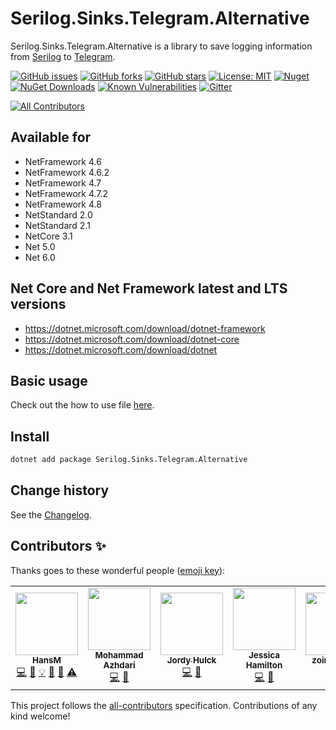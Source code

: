 Serilog.Sinks.Telegram.Alternative
====================================

Serilog.Sinks.Telegram.Alternative is a library to save logging information from [Serilog](https://github.com/serilog/serilog) to [Telegram](https://telegram.org/).

[![GitHub issues](https://img.shields.io/github/issues/serilog-contrib/Serilog.Sinks.Telegram.Alternative.svg)](https://github.com/serilog-contrib/Serilog.Sinks.Telegram.Alternative/issues)
[![GitHub forks](https://img.shields.io/github/forks/serilog-contrib/Serilog.Sinks.Telegram.Alternative.svg)](https://github.com/serilog-contrib/Serilog.Sinks.Telegram.Alternative/network)
[![GitHub stars](https://img.shields.io/github/stars/serilog-contrib/Serilog.Sinks.Telegram.Alternative.svg)](https://github.com/serilog-contrib/Serilog.Sinks.Telegram.Alternative/stargazers)
[![License: MIT](https://img.shields.io/badge/License-MIT-blue.svg)](https://raw.githubusercontent.com/serilog-contrib/Serilog.Sinks.Telegram.Alternative/master/License.txt)
[![Nuget](https://img.shields.io/badge/Serilog.Sinks.Telegram.Alternative-Nuget-brightgreen.svg)](https://www.nuget.org/packages/Serilog.Sinks.Telegram.Alternative/)
[![NuGet Downloads](https://img.shields.io/nuget/dt/Serilog.Sinks.Telegram.Alternative.svg)](https://www.nuget.org/packages/Serilog.Sinks.Telegram.Alternative/)
[![Known Vulnerabilities](https://snyk.io/test/github/serilog-contrib/Serilog.Sinks.Telegram.Alternative/badge.svg)](https://snyk.io/test/github/serilog-contrib/Serilog.Sinks.Telegram.Alternative)
[![Gitter](https://badges.gitter.im/Serilog-Sinks-Telegram/community.svg)](https://gitter.im/Serilog-Sinks-Telegram/community?utm_source=badge&utm_medium=badge&utm_campaign=pr-badge)
<!-- ALL-CONTRIBUTORS-BADGE:START - Do not remove or modify this section -->
[![All Contributors](https://img.shields.io/badge/all_contributors-5-orange.svg?style=flat-square)](#contributors-)
<!-- ALL-CONTRIBUTORS-BADGE:END -->

## Available for
* NetFramework 4.6
* NetFramework 4.6.2
* NetFramework 4.7
* NetFramework 4.7.2
* NetFramework 4.8
* NetStandard 2.0
* NetStandard 2.1
* NetCore 3.1
* Net 5.0
* Net 6.0

## Net Core and Net Framework latest and LTS versions
* https://dotnet.microsoft.com/download/dotnet-framework
* https://dotnet.microsoft.com/download/dotnet-core
* https://dotnet.microsoft.com/download/dotnet

## Basic usage
Check out the how to use file [here](https://github.com/serilog-contrib/Serilog.Sinks.Telegram.Alternative/blob/master/HowToUse.md).

## Install
```bash
dotnet add package Serilog.Sinks.Telegram.Alternative
```

Change history
--------------

See the [Changelog](https://github.com/serilog-contrib/Serilog.Sinks.Telegram.Alternative/blob/master/Changelog.md).

## Contributors ✨

Thanks goes to these wonderful people ([emoji key](https://allcontributors.org/docs/en/emoji-key)):

<!-- ALL-CONTRIBUTORS-LIST:START - Do not remove or modify this section -->
<!-- prettier-ignore-start -->
<!-- markdownlint-disable -->
<table>
<td align="center"><a href="https://franzhuber23.blogspot.de/"><img src="https://avatars.githubusercontent.com/u/9639361?v=4?s=100" width="100px;" alt=""/><br /><sub><b>HansM</b></sub></a><br /><a href="https://github.com/serilog-contrib/Serilog.Sinks.Telegram.Alternative/commits?author=SeppPenner" title="Code">💻</a> <a href="https://github.com/serilog-contrib/Serilog.Sinks.Telegram.Alternative/commits?author=SeppPenner" title="Documentation">📖</a> <a href="#example-SeppPenner" title="Examples">💡</a> <a href="#maintenance-SeppPenner" title="Maintenance">🚧</a> <a href="#projectManagement-SeppPenner" title="Project Management">📆</a> <a href="https://github.com/serilog-contrib/Serilog.Sinks.Telegram.Alternative/commits?author=SeppPenner" title="Tests">⚠️</a></td>
    <td align="center"><a href="http://azhdari.online"><img src="https://avatars.githubusercontent.com/u/410130?v=4?s=100" width="100px;" alt=""/><br /><sub><b>Mohammad Azhdari</b></sub></a><br /><a href="https://github.com/serilog-contrib/Serilog.Sinks.Telegram.Alternative/commits?author=azhdari" title="Code">💻</a> <a href="https://github.com/serilog-contrib/Serilog.Sinks.Telegram.Alternative/commits?author=azhdari" title="Documentation">📖</a></td>
    <td align="center"><a href="http://JordyHulck.com"><img src="https://avatars.githubusercontent.com/u/3170510?v=4?s=100" width="100px;" alt=""/><br /><sub><b>Jordy Hulck</b></sub></a><br /><a href="https://github.com/serilog-contrib/Serilog.Sinks.Telegram.Alternative/commits?author=Megasware128" title="Code">💻</a> <a href="https://github.com/serilog-contrib/Serilog.Sinks.Telegram.Alternative/commits?author=Megasware128" title="Documentation">📖</a></td>
    <td align="center"><a href="https://github.com/jessicah"><img src="https://avatars.githubusercontent.com/u/274082?v=4?s=100" width="100px;" alt=""/><br /><sub><b>Jessica Hamilton</b></sub></a><br /><a href="https://github.com/serilog-contrib/Serilog.Sinks.Telegram.Alternative/commits?author=jessicah" title="Code">💻</a> <a href="https://github.com/serilog-contrib/Serilog.Sinks.Telegram.Alternative/commits?author=jessicah" title="Documentation">📖</a></td>
    <td align="center"><a href="https://github.com/zoinkydoink"><img src="https://avatars.githubusercontent.com/u/15949978?v=4?s=100" width="100px;" alt=""/><br /><sub><b>zoinkydoink</b></sub></a><br /><a href="https://github.com/serilog-contrib/Serilog.Sinks.Telegram.Alternative/commits?author=zoinkydoink" title="Code">💻</a> <a href="https://github.com/serilog-contrib/Serilog.Sinks.Telegram.Alternative/commits?author=zoinkydoink" title="Documentation">📖</a></td>
</table>

<!-- markdownlint-restore -->
<!-- prettier-ignore-end -->

<!-- ALL-CONTRIBUTORS-LIST:END -->

This project follows the [all-contributors](https://github.com/all-contributors/all-contributors) specification. Contributions of any kind welcome!
